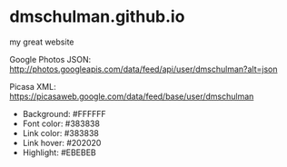 # dmschulman.github.io
my great website

Google Photos JSON: http://photos.googleapis.com/data/feed/api/user/dmschulman?alt=json

Picasa XML: https://picasaweb.google.com/data/feed/base/user/dmschulman

- Background: #FFFFFF
- Font color: #383838
- Link color: #383838
- Link hover: #202020
- Highlight: #EBEBEB
